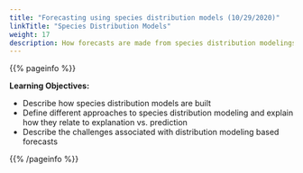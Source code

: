 ```yaml
---
title: "Forecasting using species distribution models (10/29/2020)"
linkTitle: "Species Distribution Models"
weight: 17
description: How forecasts are made from species distribution modelings and the challenges associated with these forecasts
---
```


{{% pageinfo %}}

**Learning Objectives:**
* Describe how species distribution models are built
* Define different approaches to species distribution modeling and explain how they relate to explanation vs. prediction
* Describe the challenges associated with distribution modeling based forecasts

{{% /pageinfo %}}
